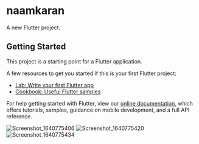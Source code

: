 # naamkaran

A new Flutter project.

## Getting Started

This project is a starting point for a Flutter application.

A few resources to get you started if this is your first Flutter project:

- [Lab: Write your first Flutter app](https://flutter.dev/docs/get-started/codelab)
- [Cookbook: Useful Flutter samples](https://flutter.dev/docs/cookbook)

For help getting started with Flutter, view our
[online documentation](https://flutter.dev/docs), which offers tutorials,
samples, guidance on mobile development, and a full API reference.

![Screenshot_1640775406](https://user-images.githubusercontent.com/91772027/147655272-e6b5997a-9e22-43d4-ae81-7d7ffcebf497.png)
![Screenshot_1640775420](https://user-images.githubusercontent.com/91772027/147655281-46d572d5-6ded-486c-93b1-6e13c6376fcd.png)
![Screenshot_1640775434](https://user-images.githubusercontent.com/91772027/147655284-e6a860ae-e9f4-4745-bfe7-255061139638.png)

